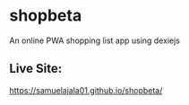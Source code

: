 # shopbeta
An online PWA shopping list app using dexiejs

## Live Site:

https://samuelajala01.github.io/shopbeta/
